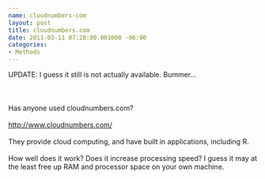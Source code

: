 ```yaml
--- 
name: cloudnumbers-com
layout: post
title: cloudnumbers.com
date: 2011-03-11 07:28:00.001000 -06:00
categories: 
- Methods
---
```

UPDATE: I guess it still is not actually available. Bummer...<br /><br /><br /><br />Has anyone used cloudnumbers.com?<br /><br />http://www.cloudnumbers.com/<br /><br />They provide cloud computing, and have built in applications, including R.<br /><br />How well does it work? Does it increase processing speed? I guess it may at the least free up RAM and processor space on your own machine.

